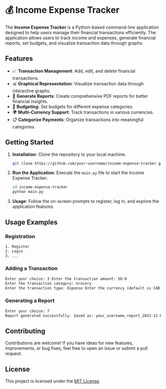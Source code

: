 
# 💰 Income Expense Tracker

The **Income Expense Tracker** is a Python-based command-line application designed to help users manage their financial transactions efficiently. The application allows users to track income and expenses, generate financial reports, set budgets, and visualize transaction data through graphs.

## Features

- 📈 **Transaction Management**: Add, edit, and delete financial transactions.
- 📊 **Graphical Representation**: Visualize transaction data through interactive graphs.
- 📄 **Generate Reports**: Create comprehensive PDF reports for better financial insights.
- 💼 **Budgeting**: Set budgets for different expense categories.
- 🌍 **Multi-Currency Support**: Track transactions in various currencies.
- 📋 **Categorize Payments**: Organize transactions into meaningful categories.

## Getting Started

1. **Installation**: Clone the repository to your local machine.

    ```bash
    git clone https://github.com/your-username/income-expense-tracker.git
    ```

2. **Run the Application**: Execute the `main.py` file to start the Income Expense Tracker.

    ```bash
    cd income-expense-tracker
    python main.py
    ```

3. **Usage**: Follow the on-screen prompts to register, log in, and explore the application features.

## Usage Examples

### Registration

```bash
1. Register
2. Login
3. ...
```

### Adding a Transaction
```bash
Enter your choice: 3 Enter the transaction amount: 50.0 
Enter the transaction category: Grocery 
Enter the transaction type: Expense Enter the currency (default is CAD): CAD
```

### Generating a Report

```bash
Enter your choice: 7
Report generated successfully. Saved as: your_username_report_2023-12-01_14-30-00.pdf
```

## Contributing
Contributions are welcome! If you have ideas for new features, improvements, or bug fixes, feel free to open an issue or submit a pull request.

## License
This project is licensed under the [MIT License](https://chat.openai.com/c/LICENSE).
